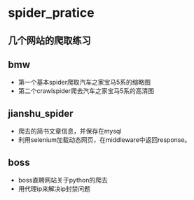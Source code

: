 # spider_pratice
## 几个网站的爬取练习
## bmw
- 第一个基本spider爬取汽车之家宝马5系的缩略图
- 第二个crawlspider爬去汽车之家宝马5系的高清图
## jianshu_spider
- 爬去的简书文章信息，并保存在mysql
- 利用selenium加载动态网页，在middleware中返回response。
## boss
- boss直聘网站关于python的爬去
- 用代理ip来解决ip封禁问题
